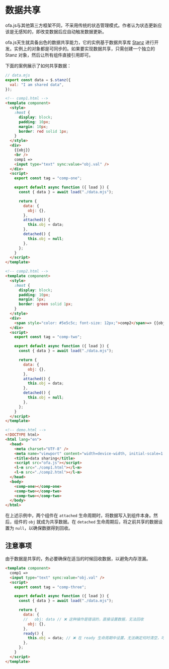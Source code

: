 # 数据共享

ofa.js与其他第三方框架不同，不采用传统的状态管理模式。作者认为状态更新应该是无感知的，即改变数据后应自动触发数据更新。

ofa.js天生就具备出色的数据共享能力，它的实例基于数据共享库 [Stanz](https://github.com/kirakiray/stanz) 进行开发。实例上的对象都是可同步的。如果要实现数据共享，只需创建一个独立的 Stanz 对象，然后让所有组件直接引用即可。

下面的案例展示了如何共享数据：

```javascript
// data.mjs
export const data = $.stanz({
  val: "I am shared data",
});
```

```html
<!-- comp1.html -->
<template component>
  <style>
    :host {
      display: block;
      padding: 10px;
      margin: 10px;
      border: red solid 1px;
    }
  </style>
  <div>
    {{obj}}
    <br />
    comp1 =>
    <input type="text" sync:value="obj.val" />
  </div>
  <script>
    export const tag = "comp-one";

    export default async function ({ load }) {
      const { data } = await load("./data.mjs");

      return {
        data: {
          obj: {},
        },
        attached() {
          this.obj = data;
        },
        detached() {
          this.obj = null;
        },
      };
    }
  </script>
</template>
```

```html
<!-- comp2.html -->
<template component>
  <style>
    :host {
      display: block;
      padding: 10px;
      margin: 5px;
      border: green solid 1px;
    }
  </style>
  <div>
    <span style="color: #5e5c5c; font-size: 12px;">comp2</span>=> {{obj.val}}
  </div>
  <script>
    export const tag = "comp-two";

    export default async function ({ load }) {
      const { data } = await load("./data.mjs");

      return {
        data: {
          obj: {},
        },
        attached() {
          this.obj = data;
        },
        detached() {
          this.obj = null;
        },
      };
    }
  </script>
</template>
```

```html
<!-- demo.html -->
<!DOCTYPE html>
<html lang="en">
  <head>
    <meta charset="UTF-8" />
    <meta name="viewport" content="width=device-width, initial-scale=1.0" />
    <title>data sharing</title>
    <script src="ofa.js"></script>
    <l-m src="./comp1.html"></l-m>
    <l-m src="./comp2.html"></l-m>
  </head>
  <body>
    <comp-one></comp-one>
    <comp-two></comp-two>
    <comp-two></comp-two>
  </body>
</html>
```

在上述示例中，两个组件在 `attached` 生命周期时，将数据写入到组件本身。然后，组件的 `obj` 就成为共享数据。在 `detached` 生命周期后，将之前共享的数据设置为 `null`，以确保数据得到回收。

## 注意事项

由于数据是共享的，务必要确保在适当的时候回收数据，以避免内存泄漏。

```html
<template component>
  comp1 =>
  <input type="text" sync:value="obj.val" />
  <script>
    export const tag = "comp-three";

    export default async function ({ load }) {
      const { data } = await load("./data.mjs");

      return {
        data: {
        //   obj: data // ❌ 这种操作是错误的，直接设置数据，无法回收
          obj: {},
        },
        ready() {
          this.obj = data; // ❌ 在 ready 生命周期中设置，无法确定何时清空，可能会导致内存泄漏。最安全的方法是在 attached 生命周期内设置，在 detached 后删除
        },
      };
    }
  </script>
</template>
```